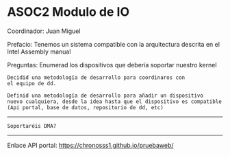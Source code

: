 # ASOC2 Modulo de IO


Coordinador: Juan Miguel

Prefacio:
	Tenemos un sistema compatible con la arquitectura
	descrita en el Intel Assembly manual

Preguntas:
	Enumerad los dispositivos que debería soportar nuestro kernel


	Decidid una metodología de desarrollo para coordinaros con
	el equipo de dd.

	Definid una metodología de desarrollo para añadir un dispositivo 
	nuevo cualquiera, desde la idea hasta que el dispositivo es compatible
	(Api portal, base de datos, repositorio de dd, etc)

------

	Soportaréis DMA?
	
------

Enlace API portal: 
https://chronosss1.github.io/pruebaweb/
